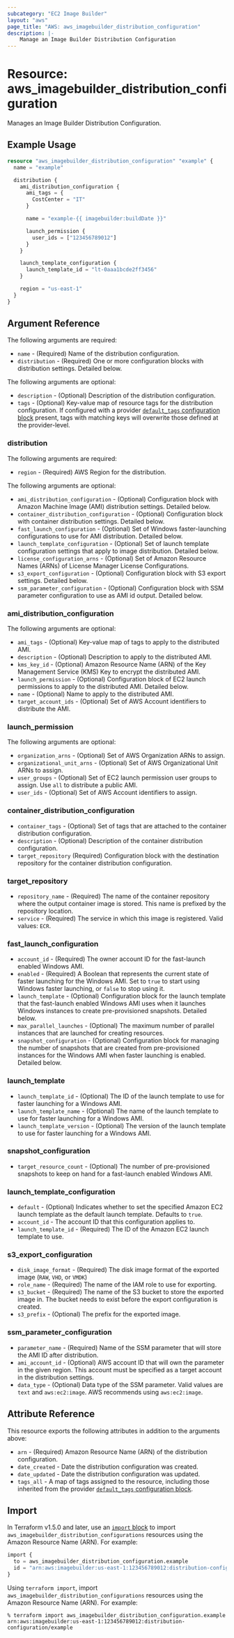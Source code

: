 ```yaml
---
subcategory: "EC2 Image Builder"
layout: "aws"
page_title: "AWS: aws_imagebuilder_distribution_configuration"
description: |-
    Manage an Image Builder Distribution Configuration
---
```


# Resource: aws_imagebuilder_distribution_configuration

Manages an Image Builder Distribution Configuration.

## Example Usage

```terraform
resource "aws_imagebuilder_distribution_configuration" "example" {
  name = "example"

  distribution {
    ami_distribution_configuration {
      ami_tags = {
        CostCenter = "IT"
      }

      name = "example-{{ imagebuilder:buildDate }}"

      launch_permission {
        user_ids = ["123456789012"]
      }
    }

    launch_template_configuration {
      launch_template_id = "lt-0aaa1bcde2ff3456"
    }

    region = "us-east-1"
  }
}
```

## Argument Reference

The following arguments are required:

* `name` - (Required) Name of the distribution configuration.
* `distribution` - (Required) One or more configuration blocks with distribution settings. Detailed below.

The following arguments are optional:

* `description` - (Optional) Description of the distribution configuration.
* `tags` - (Optional) Key-value map of resource tags for the distribution configuration. If configured with a provider [`default_tags` configuration block](https://registry.terraform.io/providers/hashicorp/aws/latest/docs#default_tags-configuration-block) present, tags with matching keys will overwrite those defined at the provider-level.

### distribution

The following arguments are required:

* `region` - (Required) AWS Region for the distribution.

The following arguments are optional:

* `ami_distribution_configuration` - (Optional) Configuration block with Amazon Machine Image (AMI) distribution settings. Detailed below.
* `container_distribution_configuration` - (Optional) Configuration block with container distribution settings. Detailed below.
* `fast_launch_configuration` - (Optional) Set of Windows faster-launching configurations to use for AMI distribution. Detailed below.
* `launch_template_configuration` - (Optional) Set of launch template configuration settings that apply to image distribution. Detailed below.
* `license_configuration_arns` - (Optional) Set of Amazon Resource Names (ARNs) of License Manager License Configurations.
* `s3_export_configuration` - (Optional) Configuration block with S3 export settings. Detailed below.
* `ssm_parameter_configuration` - (Optional) Configuration block with SSM parameter configuration to use as AMI id output. Detailed below.

### ami_distribution_configuration

The following arguments are optional:

* `ami_tags` - (Optional) Key-value map of tags to apply to the distributed AMI.
* `description` - (Optional) Description to apply to the distributed AMI.
* `kms_key_id` - (Optional) Amazon Resource Name (ARN) of the Key Management Service (KMS) Key to encrypt the distributed AMI.
* `launch_permission` - (Optional) Configuration block of EC2 launch permissions to apply to the distributed AMI. Detailed below.
* `name` - (Optional) Name to apply to the distributed AMI.
* `target_account_ids` - (Optional) Set of AWS Account identifiers to distribute the AMI.

### launch_permission

The following arguments are optional:

* `organization_arns` - (Optional) Set of AWS Organization ARNs to assign.
* `organizational_unit_arns` - (Optional) Set of AWS Organizational Unit ARNs to assign.
* `user_groups` - (Optional) Set of EC2 launch permission user groups to assign. Use `all` to distribute a public AMI.
* `user_ids` - (Optional) Set of AWS Account identifiers to assign.

### container_distribution_configuration

* `container_tags` - (Optional) Set of tags that are attached to the container distribution configuration.
* `description` - (Optional) Description of the container distribution configuration.
* `target_repository` (Required) Configuration block with the destination repository for the container distribution configuration.

### target_repository

* `repository_name` - (Required) The name of the container repository where the output container image is stored. This name is prefixed by the repository location.
* `service` - (Required) The service in which this image is registered. Valid values: `ECR`.

### fast_launch_configuration

* `account_id` - (Required) The owner account ID for the fast-launch enabled Windows AMI.
* `enabled` - (Required) A Boolean that represents the current state of faster launching for the Windows AMI. Set to `true` to start using Windows faster launching, or `false` to stop using it.
* `launch_template` - (Optional) Configuration block for the launch template that the fast-launch enabled Windows AMI uses when it launches Windows instances to create pre-provisioned snapshots. Detailed below.
* `max_parallel_launches` - (Optional) The maximum number of parallel instances that are launched for creating resources.
* `snapshot_configuration` - (Optional) Configuration block for managing the number of snapshots that are created from pre-provisioned instances for the Windows AMI when faster launching is enabled. Detailed below.

### launch_template

* `launch_template_id` - (Optional) The ID of the launch template to use for faster launching for a Windows AMI.
* `launch_template_name` - (Optional) The name of the launch template to use for faster launching for a Windows AMI.
* `launch_template_version` - (Optional) The version of the launch template to use for faster launching for a Windows AMI.

### snapshot_configuration

* `target_resource_count` - (Optional) The number of pre-provisioned snapshots to keep on hand for a fast-launch enabled Windows AMI.

### launch_template_configuration

* `default` - (Optional) Indicates whether to set the specified Amazon EC2 launch template as the default launch template. Defaults to `true`.
* `account_id` - The account ID that this configuration applies to.
* `launch_template_id` - (Required) The ID of the Amazon EC2 launch template to use.

### s3_export_configuration

* `disk_image_format` - (Required) The disk image format of the exported image (`RAW`, `VHD`, or `VMDK`)
* `role_name` - (Required) The name of the IAM role to use for exporting.
* `s3_bucket` - (Required) The name of the S3 bucket to store the exported image in. The bucket needs to exist before the export configuration is created.
* `s3_prefix` - (Optional) The prefix for the exported image.

### ssm_parameter_configuration

* `parameter_name` - (Required) Name of the SSM parameter that will store the AMI ID after distribution.
* `ami_account_id` - (Optional) AWS account ID that will own the parameter in the given region. This account must be specified as a target account in the distribution settings.
* `data_type` - (Optional) Data type of the SSM parameter. Valid values are `text` and `aws:ec2:image`. AWS recommends using `aws:ec2:image`.

## Attribute Reference

This resource exports the following attributes in addition to the arguments above:

* `arn` - (Required) Amazon Resource Name (ARN) of the distribution configuration.
* `date_created` - Date the distribution configuration was created.
* `date_updated` - Date the distribution configuration was updated.
* `tags_all` - A map of tags assigned to the resource, including those inherited from the provider [`default_tags` configuration block](https://registry.terraform.io/providers/hashicorp/aws/latest/docs#default_tags-configuration-block).

## Import

In Terraform v1.5.0 and later, use an [`import` block](https://developer.hashicorp.com/terraform/language/import) to import `aws_imagebuilder_distribution_configurations` resources using the Amazon Resource Name (ARN). For example:

```terraform
import {
  to = aws_imagebuilder_distribution_configuration.example
  id = "arn:aws:imagebuilder:us-east-1:123456789012:distribution-configuration/example"
}
```

Using `terraform import`, import `aws_imagebuilder_distribution_configurations` resources using the Amazon Resource Name (ARN). For example:

```console
% terraform import aws_imagebuilder_distribution_configuration.example arn:aws:imagebuilder:us-east-1:123456789012:distribution-configuration/example
```
